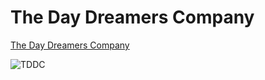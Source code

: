 # The Day Dreamers Company

[The Day Dreamers Company](https://www.youtube.com/c/THEDAYDREAMERSCOMPANY?sub_confirmation=1) 

![TDDC](https://user-images.githubusercontent.com/79013189/175605370-c05f55f9-78ea-4495-bcb9-7ee99612b389.jpg)

